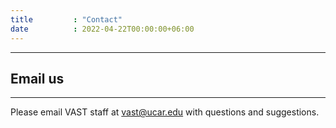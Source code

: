 ```yaml
---
title         : "Contact"
date          : 2022-04-22T00:00:00+06:00
---
```


---
## Email us
---

Please email VAST staff at [vast@ucar.edu](vast@ucar.edu) with questions and
suggestions.
